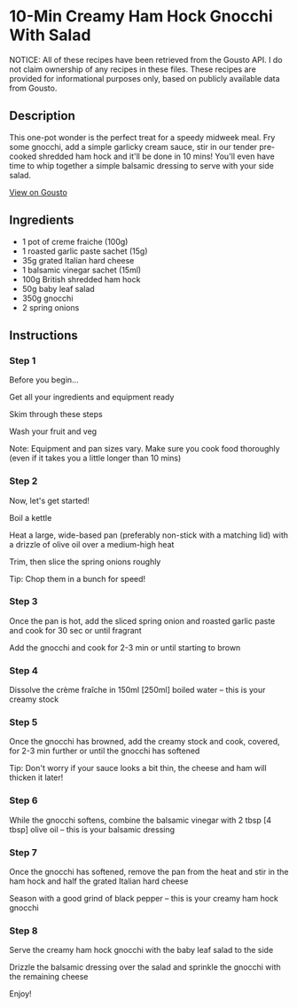 # 10-Min Creamy Ham Hock Gnocchi With Salad

NOTICE: All of these recipes have been retrieved from the Gousto API. I do not claim ownership of any recipes in these files. These recipes are provided for informational purposes only, based on publicly available data from Gousto.

## Description

This one-pot wonder is the perfect treat for a speedy midweek meal. Fry some gnocchi, add a simple garlicky cream sauce, stir in our tender pre-cooked shredded ham hock and it'll be done in 10 mins! You'll even have time to whip together a simple balsamic dressing to serve with your side salad.

[View on Gousto](https://www.gousto.co.uk/recipes/cookbook/10-min-creamy-ham-hock-gnocchi-with-salad)

## Ingredients

- 1 pot of creme fraiche (100g)
- 1 roasted garlic paste sachet (15g)
- 35g grated Italian hard cheese
- 1 balsamic vinegar sachet (15ml)
- 100g British shredded ham hock
- 50g baby leaf salad
- 350g gnocchi
- 2 spring onions

## Instructions


### Step 1

Before you begin...


Get all your ingredients and equipment ready


Skim through these steps


Wash your fruit and veg


Note: Equipment and pan sizes vary. Make sure you cook food thoroughly (even if it takes you a little longer than 10 mins)


### Step 2

Now, let's get started!


Boil a kettle


Heat a large, wide-based pan (preferably non-stick with a matching lid) with a drizzle of olive oil over a medium-high heat


Trim, then slice the spring onions roughly


Tip: Chop them in a bunch for speed!


### Step 3

Once the pan is hot, add the sliced spring onion and roasted garlic paste and cook for 30 sec or until fragrant


Add the gnocchi and cook for 2-3 min or until starting to brown


### Step 4

Dissolve the crème fraîche in 150ml <span class="text-danger">[250ml]</span> boiled water – this is your creamy stock


### Step 5

Once the gnocchi has browned, add the creamy stock and cook, covered, for 2-3 min further or until the gnocchi has softened


Tip: Don't worry if your sauce looks a bit thin, the cheese and ham will thicken it later!


### Step 6

While the gnocchi softens, combine the balsamic vinegar with 2 tbsp <span class="text-danger">[4 tbsp]</span> olive oil – this is your balsamic dressing


### Step 7

Once the gnocchi has softened, remove the pan from the heat and stir in the ham hock and half the grated Italian hard cheese 


Season with a good grind of black pepper – this is your creamy ham hock gnocchi

### Step 8

Serve the creamy ham hock gnocchi with the baby leaf salad to the side


Drizzle the balsamic dressing over the salad and sprinkle the gnocchi with the remaining cheese


Enjoy!

